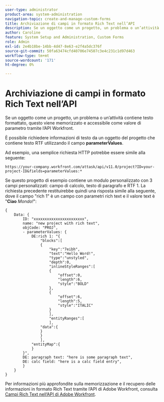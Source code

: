 ```yaml
---
user-type: administrator
product-area: system-administration
navigation-topic: create-and-manage-custom-forms
title: Archiviazione di campi in formato Rich Text nell’API
description: Se un oggetto come un progetto, un problema o un’attività contiene testo formattato, questo viene memorizzato e accessibile come valore di parametro tramite l’API Workfront.
author: Caroline
feature: System Setup and Administration, Custom Forms
role: Admin
exl-id: 2e4b18be-14bb-4d47-8e63-e2f4a5dc376f
source-git-commit: 50fa63474cfd40706e74507c3e4c231c1d97d463
workflow-type: tm+mt
source-wordcount: '171'
ht-degree: 0%

---
```


# Archiviazione di campi in formato Rich Text nell’API

Se un oggetto come un progetto, un problema o un’attività contiene testo formattato, questo viene memorizzato e accessibile come valore di parametro tramite l’API Workfront.

È possibile richiedere informazioni di testo da un oggetto del progetto che contiene testo RTF utilizzando il campo **parameterValues**.

Ad esempio, una semplice richiesta HTTP potrebbe essere simile alla seguente:

`https://your-company.workfront.com/attask/api/v11.0/project?ID=your-project-ID&fields=parameterValues:*`

Se questo progetto di esempio contiene un modulo personalizzato con 3 campi personalizzati: campo di calcolo, testo di paragrafo e RTF 1. La richiesta precedente restituirebbe quindi una risposta simile alla seguente, dove il campo &quot;rich 1&quot; è un campo con parametri rich text e il valore text è &quot;**Ciao** *Mondo!*&quot;:

```
{
    Data: {
        ID: "xxxxxxxxxxxxxxxxxxxxxxx",
        name: "new project with rich text",
        objCode: "PROJ",
        - parameterValues: {
            DE:rich 1: "{
                "blocks":[
                {
                    "key":"7eibh",
                    "text":"Hello Word!",
                    "type":"unstyled",
                    "depth":0,
                    "inlineStyleRanges":[
                    {
                        "offset":0,
                        "length":6,
                        "style":"BOLD"
                    },
                    {
                        "offset":6,
                        "length":5,
                        "style":"ITALIC"
                    }
                    ],
                    "entityRanges":[
                    ],
                "data":{
                }
                }
                ],
            "entityMap":{
            }
        }",
        DE: paragraph text: "here is some paragraph text",
        DE: calc field: "here is a calc field entry",
        }
    }
}
```

Per informazioni più approfondite sulla memorizzazione e il recupero delle informazioni in formato Rich Text tramite l’API di Adobe Workfront, consulta [Campi Rich Text nell’API di Adobe Workfront](../../../wf-api/general/rich-text-field-api.md).
